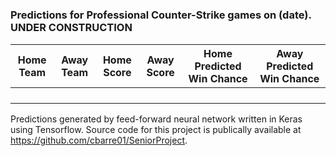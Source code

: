 #
<section id="one">
	<div class="inner">
    
<h3>Predictions for Professional Counter-Strike games on (date). UNDER CONSTRUCTION</h3>

|Home Team|Away Team|Home Score|Away Score|Home Predicted Win Chance|Away Predicted Win Chance|
|---|---|---|---|---|---|
|   |   |   |   |   |   |
|   |   |   |   |   |   |
|   |   |   |   |   |   |
|   |   |   |   |   |   |

Predictions generated by feed-forward neural network written in Keras using Tensorflow. Source code for this project is publically available at https://github.com/cbarre01/SeniorProject.

</div>
</section>

